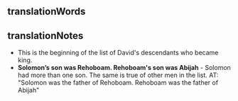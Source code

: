 ## translationWords


## translationNotes

* This is the beginning of the list of David's descendants who became king.
* **Solomon’s son was Rehoboam. Rehoboam's son was Abijah** - Solomon had more than one son.  The same is true of other men in the list. AT: "Solomon was the father of Rehoboam. Rehoboam was the father of Abijah"
